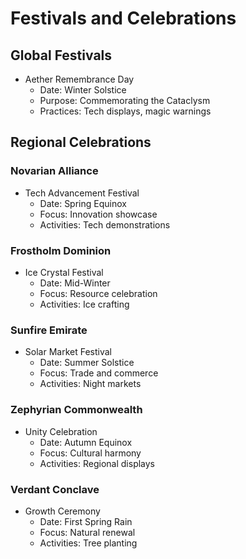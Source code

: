 # Festivals and Celebrations

## Global Festivals
- Aether Remembrance Day
  - Date: Winter Solstice
  - Purpose: Commemorating the Cataclysm
  - Practices: Tech displays, magic warnings

## Regional Celebrations

### Novarian Alliance
- Tech Advancement Festival
  - Date: Spring Equinox
  - Focus: Innovation showcase
  - Activities: Tech demonstrations

### Frostholm Dominion
- Ice Crystal Festival
  - Date: Mid-Winter
  - Focus: Resource celebration
  - Activities: Ice crafting

### Sunfire Emirate
- Solar Market Festival
  - Date: Summer Solstice
  - Focus: Trade and commerce
  - Activities: Night markets

### Zephyrian Commonwealth
- Unity Celebration
  - Date: Autumn Equinox
  - Focus: Cultural harmony
  - Activities: Regional displays

### Verdant Conclave
- Growth Ceremony
  - Date: First Spring Rain
  - Focus: Natural renewal
  - Activities: Tree planting
